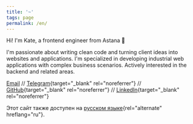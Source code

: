 ```yaml
---
title: '~'
tags: page
permalink: /en/
---
```


Hi! I'm Kate, a frontend engineer from Astana 👋

I'm passionate about writing clean code and turning client ideas into websites and applications. I'm specialized in developing industrial web applications with complex business scenarios. Actively interested in the backend and related areas.

[Email](mailto:snrsrrw@pm.me) // [Telegram](https://t.me/kotoyama){target="_blank" rel="noreferrer"} // [GitHub](https://github.com/kotoyama){target="_blank" rel="noreferrer"} // [LinkedIn](https://www.linkedin.com/in/ekaterina-maltseva-905231236/){target="_blank" rel="noreferrer"}

Этот сайт также доступен на [русском языке](/ru){rel="alternate" hreflang="ru"}.
